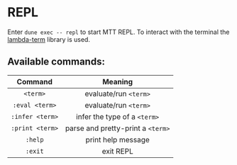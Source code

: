# REPL

Enter `dune exec -- repl` to start MTT REPL. To interact with the terminal the [lambda-term](https://github.com/ocaml-community/lambda-term) library is used.

## Available commands:

| Command          |            Meaning                 |
| :--------------: | :--------------------------------: |
| `<term>`         | evaluate/run `<term>`              |
| `:eval <term>`   | evaluate/run `<term>`              |
| `:infer <term>`  | infer the type of a `<term>`       |
| `:print <term>`  | parse and pretty-print a `<term>`  |
| `:help`          | print help message                 |
| `:exit`          | exit REPL                          |

